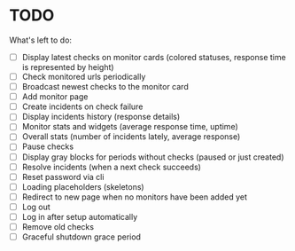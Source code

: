 # TODO

What's left to do:

- [ ] Display latest checks on monitor cards (colored statuses, response time is
      represented by height)
- [ ] Check monitored urls periodically
- [ ] Broadcast newest checks to the monitor card
- [ ] Add monitor page
- [ ] Create incidents on check failure
- [ ] Display incidents history (response details)
- [ ] Monitor stats and widgets (average response time, uptime)
- [ ] Overall stats (number of incidents lately, average response)
- [ ] Pause checks
- [ ] Display gray blocks for periods without checks (paused or just created)
- [ ] Resolve incidents (when a next check succeeds)
- [ ] Reset password via cli
- [ ] Loading placeholders (skeletons)
- [ ] Redirect to new page when no monitors have been added yet
- [ ] Log out
- [ ] Log in after setup automatically
- [ ] Remove old checks
- [ ] Graceful shutdown grace period
